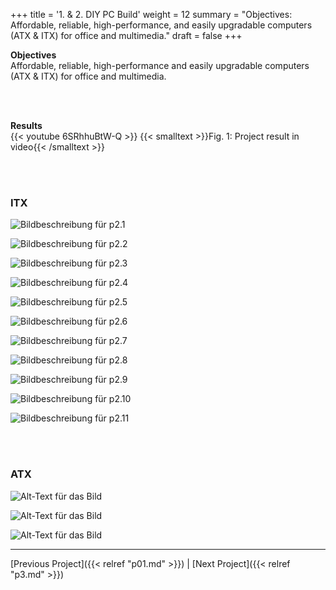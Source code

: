 +++
title = '1. & 2. DIY PC Build'
weight = 12
summary = "Objectives: Affordable, reliable, high-performance, and easily upgradable computers (ATX & ITX) for office and multimedia."
draft = false
+++

**Objectives**  
Affordable, reliable, high-performance and easily upgradable computers (ATX & ITX) for office and multimedia. 

</br></br>  

**Results**  
{{< youtube 6SRhhuBtW-Q >}}
{{< smalltext >}}Fig. 1: Project result in video{{< /smalltext >}}



</br></br>  

### ITX  

![Bildbeschreibung für p2.1](/img/p2.1.jpg)

![Bildbeschreibung für p2.2](/img/p2.2.jpg)

![Bildbeschreibung für p2.3](/img/p2.3.jpg)

![Bildbeschreibung für p2.4](/img/p2.4.jpg)

![Bildbeschreibung für p2.5](/img/p2.5.jpg)

![Bildbeschreibung für p2.6](/img/p2.6.jpg)

![Bildbeschreibung für p2.7](/img/p2.7.jpg)

![Bildbeschreibung für p2.8](/img/p2.8.jpg)

![Bildbeschreibung für p2.9](/img/p2.9.jpg)

![Bildbeschreibung für p2.10](/img/p2.10.jpg)

![Bildbeschreibung für p2.11](/img/p2.11.jpg)


</br></br>  

### ATX

![Alt-Text für das Bild](/img/p1.1.jpg)  

![Alt-Text für das Bild](/img/p1.2.jpg)  

![Alt-Text für das Bild](/img/p1.3.jpg)

---

[Previous Project]({{< relref "p01.md" >}}) | [Next Project]({{< relref "p3.md" >}})
